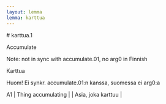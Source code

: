 ```yaml
---
layout: lemma
lemma: karttua
---
```


<div class="sense">
# <span class="sensename">karttua.1</span>

<span class="description">Accumulate</span>

Note: not in sync with accumulate.01, no arg0 in Finnish

<span class="description">Karttua</span>

Huom! Ei synkr. accumulate.01:n kanssa, suomessa ei arg0:a

A1 | Thing accumulating |   | Asia, joka karttuu |  

</div>


